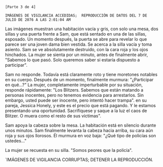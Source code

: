 ﻿`[Parte 3 de 4]`

 `IMÁGENES DE VIGILANCIA ACCEDIDAS;  REPRODUCCIÓN DE DATOS DEL 7 DE JULIO DE 2076 A LAS 2:01:04 AM`

 Las imágenes muestran una habitación vacía y gris, con solo una mesa, dos sillas y una puerta frente a Sam, que está sentado en una de las sillas, esposado.  Un momento después, la puerta se abre para revelar lo que parece ser una joven dama bien vestida.  Se acerca a la silla vacía y toma asiento.  Sam se ve absolutamente destruido, con la cara roja y los ojos hinchados.  La mujer se sienta por un minuto, antes de finalmente abrir, "Sabemos lo que pasó. Solo queremos saber si estaría dispuesto a participar".

 Sam no responde.  Todavía está claramente roto y tiene moretones notables en su cuerpo.  Después de un momento, finalmente murmura: "¿Participar en qué...?"  La mujer, completamente imperturbable por su situación, responde rápidamente: "Los Blitzers. Sabemos que están matando a personas inocentes, pero no tenemos evidencia para arrestarlos. Sin embargo, usted puede ser inocente, pero intentó hacer trampa".  en su pareja, Jessica Honely, y este es el precio que está pagando. Y le estamos presentando una oportunidad. Sacrifíquese y saque a la luz el caos de Blitzer. O muera como el resto de sus víctimas".

 Sam apoya la cabeza sobre la mesa.  La habitación está en silencio durante unos minutos.  Sam finalmente levanta la cabeza hacia arriba, su cara aún roja y sus ojos llorosos.  Él murmura en voz baja: "¿Qué tipo de policías son ustedes..."

 La mujer se recuesta en su silla.  "Somos peores que la policía".

 `IMÁGENES DE VIGILANCIA CORRUPTAS;  DETENER LA REPRODUCCIÓN.
